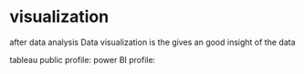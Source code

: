 # visualization
after data analysis Data visualization is the gives an good insight of the data

tableau public profile:
power BI profile:
